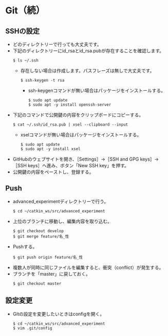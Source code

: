 # Git（続）


## SSHの設定
- どのディレクトリーで行っても大丈夫です。
- 下記のディレクトリーにid_rsaとid_rsa.pubが存在することを確認します。
  ```
  $ ls ~/.ssh
  ```
  - 存在しない場合は作成します。パスフレーズは無しで大丈夫です。
    ```
    $ ssh-keygen -t rsa
    ```
    - ssh-keygenコマンドが無い場合はパッケージをインストールする。
      ```
      $ sudo apt update
      $ sudo apt -y install openssh-server
      ```
- 下記のコマンドで公開鍵の内容をクリップボードにコピーする。
  ```
  $ cat ~/.ssh/id_rsa.pub | xsel --clipboard --input
  ```
  - xselコマンドが無い場合はパッケージをインストールする。
    ```
    $ sudo apt update
    $ sudo apt -y install xsel
    ```
- GitHubのウェブサイトを開き、［Settings］→［SSH and GPG keys］→［SSH keys］へ進み、ボタン「New SSH key」を押す。
- 公開鍵の内容をペーストし、登録する。


## Push
- advanced_experimentディレクトリーで行う。
  ```
  $ cd ~/catkin_ws/src/advanced_experiment
  ```
- 上位のブランチに移動し、編集内容を取り込む。
  ```
  $ git checkout develop
  $ git merge feature/名_性
  ```
- Pushする。
  ```
  $ git push origin feature/名_性
  ```
- 複数人が同時に同じファイルを編集すると、衝突（conflict）が発生する。
- ブランチを「master」に戻しておく。
  ```
  $ git checkout master
  ```

## 設定変更
- Gitの設定を変更したいときはconfigを開く。
  ```
  $ cd ~/catkin_ws/src/advanced_experiment
  $ vim .git/config
  ```
